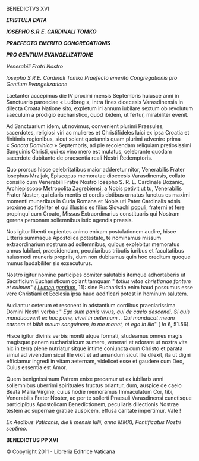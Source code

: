 BENEDICTVS XVI

***EPISTULA DATA***

***IOSEPHO S.R.E. CARDINALI TOMKO***

***PRAEFECTO EMERITO CONGREGATIONIS***

***PRO GENTIUM EVANGELIZATIONE***

*Venerabili Fratri Nostro*

*Iosepho S.R.E. Cardinali Tomko* *Praefecto emerito Congregationis pro Gentium Evangelizatione*

Laetanter accepimus die IV proximi mensis Septembris huiusce anni in Sanctuario paroeciae « Ludbreg », intra fines dioecesis Varasdinensis in dilecta Croata Natione sito, expletum iri annum iubilare sextum ob revolutum saeculum a prodigio eucharistico, quod ibidem, ut fertur, mirabiliter evenit.

Ad Sanctuarium idem, ut novimus, convenient plurimi Praesules, sacerdotes, religiosi viri ac mulieres et Christifideles laici ex ipsa Croatia et finitimis regionibus, sicut solent quotannis quam plurimi advenire prima « *Sancta Dominica* » Septembris, ad pie recolendam reliquiam pretiosissimi Sanguinis Christi, qui ex vino mero est mutatus, celebrante quodam sacerdote dubitante de praesentia reali Nostri Redemptoris.

Quo prorsus hisce celebritatibus maior adderetur nitor, Venerabilis Frater Iosephus Mrzljak, Episcopus memoratae dioecesis Varasdinensis, collato consilio cum Venerabili Fratre Nostro Iosepho S. R. E. Cardinale Bozanić, Archiepiscopo Metropolita Zagrebiensi, a Nobis petivit ut tu, Venerabilis Frater Noster, qui claris mentis et cordis dotibus ornatus functus es maximi momenti muneribus in Curia Romana et Nobis uti Pater Cardinalis adsis proxime ac fideliter et qui illustris es filius Slovachi populi, fraterni et fere propinqui cum Croato, Missus Extraordinarius constituaris qui Nostram gerens personam sollemnibus istic agendis praesis.

Nos igitur libenti cupientes animo enixam postulationem audire, hisce Litteris summaque Apostolica potestate, te nominamus missum extraordinarium nostrum ad sollemnibus, quibus explebitur memoratus annus Iubilaei, praesidendum, peculiaribus tributis iuribus et facultatibus huiusmodi muneris propriis, dum non dubitamus quin hoc creditum quoque munus laudabiliter sis exsecuturus.

Nostro igitur nomine participes comiter salutabis itemque adhortaberis ut Sacrificium Eucharisticum colant tamquam " *totius vitae christianae fontem et culmen*" *( [Lumen gentium](http://www.vatican.va/archive/hist_councils/ii_vatican_council/documents/vat-ii_const_19641121_lumen-gentium_lt.html)*, 11): sine Eucharistia enim haud possumus esse vere Christiani et Ecclesia ipsa haud aedificari potest in hominum salutem.

Audiantur ceterum et resonent in adstantium cordibus praeclarissima Domini Nostri verba : " *Ego sum panis vivus, qui de caelo descendi.* *Si quis manducaverit ex hoc pane, vivet in aeternum... Qui manducat meam carnem et bibit meum sanguinem, in me manet, et ego in illo*" ( *Io* 6, 51.56).

Hisce igitur divinis verbis moniti atque formati, studeamus omnes magis magisque panem eucharisticum sumere, venerari et adorare ut nostra vita hic in terra plene nutriatur sitque intime coniuncta cum Christo et parata simul ad vivendum sicut Ille vixit et ad amandum sicut Ille dilexit, ita ut digni efficiamur ingredi in vitam aeternam, videlicet esse et gaudere cum Deo, Cuius essentia est Amor.

Quem benignissimum Patrem enixe precamur ut ex iubilaris anni sollemnibus uberrimi spirituales fructus oriantur, dum, auspice de caelo Beata Maria Virgine, cuius hodie memoramus Immaculatum Cor, tibi, Venerabilis Frater Noster, ac per te sollerti Praesuli Varasdinensi cunctisque participibus Apostolicam Benedictionem, peculiaris dilectionis Nostrae testem ac supernae gratiae auspicem, effusa caritate impertimur. Vale !

*Ex Aedibus Vaticanis, die II mensis Iulii, anno MMXI, Pontificatus Nostri septimo.*

**BENEDICTUS PP XVI**

© Copyright 2011 - Libreria Editrice Vaticana